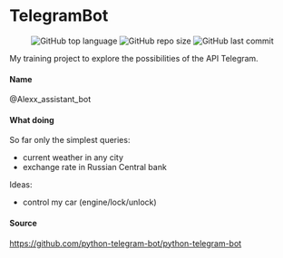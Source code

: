 # TelegramBot

<p align="center">
<img alt="GitHub top language" src="https://img.shields.io/github/languages/top/AlexxSandbox/MyTelegramBot">
<img alt="GitHub repo size" src="https://img.shields.io/github/repo-size/AlexxSandbox/MyTelegramBot">
<img alt="GitHub last commit" src="https://img.shields.io/github/last-commit/AlexxSandbox/MyTelegramBot">
</p>

My training project to explore the possibilities of the API Telegram.

#### Name

@Alexx_assistant_bot

#### What doing

So far only the simplest queries:
- current weather in any city
- exchange rate in Russian Central bank

Ideas:
- control my car (engine/lock/unlock)

#### Source

https://github.com/python-telegram-bot/python-telegram-bot

